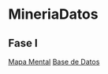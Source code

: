 # MineriaDatos
## Fase I
[Mapa Mental](https://github.com/NadiaPrado/MineriaDatos/blob/main/MapaMental_1_1794335.pdf)
[Base de Datos](https://github.com/LeslieSosa/Mineria-de-Datos-003/blob/main/Ej1_BasesDatos_Equipo_2.pdf)
